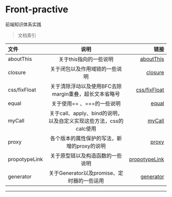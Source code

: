 # Front-practive
前端知识体系实践
> 文档索引

文件|说明|链接
:--|:--:|---:
aboutThis|关于this指向的一些说明|[aboutThis](https://github.com/Kitetop/Front-practive/tree/master/aboutThis)
closure|关于闭包以及作用域链的一些说明|[closure](https://github.com/Kitetop/Front-practive/tree/master/closure)
css/fixFloat|关于清除浮动以及使用BFC去除margin重叠，超长文本省略号|[css/fixFloat](https://github.com/Kitetop/Front-practive/tree/master/css/fixFloat)
equal|关于使用== 、===的一些说明|[equal](https://github.com/Kitetop/Front-practive/tree/master/equal)
myCall|关于call、apply、bind的说明，以及自定义实现这些方法，css的calc使用|[myCall](https://github.com/Kitetop/Front-practive/tree/master/myCall)
proxy|各个版本的属性保护的写法，新增的proxy的说明|[proxy](https://github.com/Kitetop/Front-practive/tree/master/proxy)
propotypeLink|关于原型链以及构造函数的一些说明|[propotypeLink](https://github.com/Kitetop/Front-practive/tree/master/propotypeLink)
generator|关于Generator以及promise、定时器的一些运用|[generator](https://github.com/Kitetop/Front-practive/tree/master/Generator)
---

